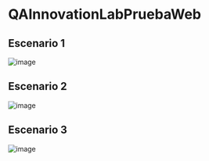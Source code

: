 # QAInnovationLabPruebaWeb

## Escenario 1

![image](https://github.com/user-attachments/assets/bb1b0425-c2c0-4720-ae5d-176740cf5b50)


## Escenario 2

![image](https://github.com/user-attachments/assets/8b67bf24-0221-4a48-b02d-7660cb57cf30)


## Escenario 3

![image](https://github.com/user-attachments/assets/350d3fd6-d68d-4bfe-8932-c06e87d1996b)
